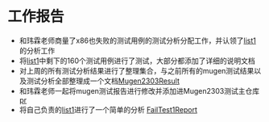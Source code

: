 # 工作报告

- 和玮霖老师商量了x86也失败的测试用例的测试分析分配工作，并认领了[list1](https://github.com/weilinfox/PLCT-Working/tree/master/Done/Week9/lists)的分析工作
- 将[list1](https://github.com/weilinfox/PLCT-Working/tree/master/Done/Week9/lists)中剩下的160个测试用例进行了测试，大部分都添加了详细的说明文档
- 对上周的所有测试分析结果进行了整理集合，与之前所有的mugen测试结果以及测试分析全部整理成一个文档[Mugen2303Result](https://github.com/Pagerd/Mugen2303Result)
- 和玮霖老师一起将mugen测试报告进行修改并添加进Mugen2303测试主仓库 [pr](https://gitee.com/yunxiangluo/oerv-2303-test/pulls/2)
- 将自己负责的[list1](https://github.com/weilinfox/PLCT-Working/tree/master/Done/Week9/lists)进行了一个简单的分析 [FailTest1Report](./week6/FailTest1Report.md)

